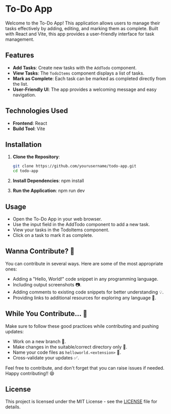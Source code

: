 # To-Do App

Welcome to the To-Do App! This application allows users to manage their tasks effectively by adding, editing, and marking them as complete. Built with React and Vite, this app provides a user-friendly interface for task management.


## Features

- **Add Tasks**: Create new tasks with the `AddTodo` component.
- **View Tasks**: The `TodoItems` component displays a list of tasks.
- **Mark as Complete**: Each task can be marked as completed directly from the list.
- **User-Friendly UI**: The app provides a welcoming message and easy navigation.

## Technologies Used

- **Frontend**: React
- **Build Tool**: Vite

## Installation

1. **Clone the Repository**:
   ```bash
   git clone https://github.com/yourusername/todo-app.git
   cd todo-app

2. **Install Dependencies**:
    npm install

3. **Run the Application**:
    npm run dev

## Usage
- Open the To-Do App in your web browser.
- Use the input field in the AddTodo component to add a new task.
- View your tasks in the TodoItems component.
- Click on a task to mark it as complete.

## Wanna Contribute? 🤝

You can contribute in several ways. Here are some of the most appropriate ones:

- Adding a "Hello, World!" code snippet in any programming language.
- Including output screenshots 📷.
- Adding comments to existing code snippets for better understanding 💡.
- Providing links to additional resources for exploring any language 🔗.

## While You Contribute... 🚀

Make sure to follow these good practices while contributing and pushing updates:

- Work on a new branch 🌿.
- Make changes in the suitable/correct directory only 📂.
- Name your code files as `helloworld.<extension>` 📝.
- Cross-validate your updates ✅.

Feel free to contribute, and don't forget that you can raise issues if needed. Happy contributing!! 😄

## License

This project is licensed under the MIT License - see the [LICENSE](LICENSE) file for details.
